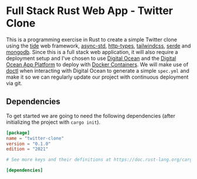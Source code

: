 # Full Stack Rust Web App - Twitter Clone

This is a programming exercise in Rust to create a simple Twitter clone using the [tide](https://docs.rs/tide) web framework, [async-std](https://docs.rs/async-std), [http-types](https://docs.rs/http-types), [tailwindcss](https://tailwindcss.com), [serde](https://docs.rs/serde) and [mongodb](https://github.com/mongodb/mongo-rust-driver). Since this is a full stack web application, it will also require a deployment setup and I've chosen to use [Digital Ocean](https://www.digitalocean.com/) and the [Digital Ocean App Platform](https://www.digitalocean.com/products/app-platform) to deploy with [Docker Containers](https://www.docker.com/). We will make use of [doctl](https://docs.digitalocean.com/reference/doctl/) when interacting with Digital Ocean to generate a simple `spec.yml` and make it so we can regularly update our project with continuous deployment via git.

## Dependencies

To get started we are going to need the following dependencies (after initializing the project with `cargo init`).

```toml
[package]
name = "twitter-clone"
version = "0.1.0"
edition = "2021"

# See more keys and their definitions at https://doc.rust-lang.org/cargo/reference/manifest.html

[dependencies]
```
